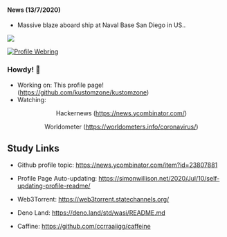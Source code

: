 #### News (13/7/2020)

- Massive blaze aboard ship at Naval Base San Diego in US..
<img src="https://resources.stuff.co.nz/content/dam/images/4/y/n/8/5/3/image.related.StuffThumbnailSixteenByNine.1600x900.4yn84g.png/1594587460551.jpg"> 

[![Profile Webring](https://randos.online/u/kustomzone)](https://randos.online/u/kustomzone/next) 

### Howdy! 👋

- Working on: This profile page! (https://github.com/kustomzone/kustomzone)
- Watching: <p align="center"> Hackernews (https://news.ycombinator.com/) </p>
            <p align="center"> Worldometer (https://worldometers.info/coronavirus/) </p>

## Study Links

- Github profile topic: https://news.ycombinator.com/item?id=23807881
- Profile Page Auto-updating: https://simonwillison.net/2020/Jul/10/self-updating-profile-readme/

- Web3Torrent: https://web3torrent.statechannels.org/
- Deno Land:   https://deno.land/std/wasi/README.md
- Caffine:     https://github.com/ccrraaiigg/caffeine
